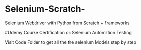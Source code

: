 # Selenium-Scratch-
Selenium Webdriver with Python from Scratch + Frameworks

#Udemy Course Certification on Selenium Automation Testing

Visit Code Folder to get all the the selenium Models step by step
